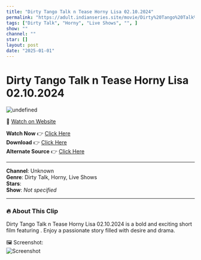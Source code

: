 ```yaml
---
title: "Dirty Tango Talk n Tease Horny Lisa 02.10.2024"
permalink: "https://adult.indianseries.site/movie/Dirty%20Tango%20Talk%20n%20Tease%20Horny%20Lisa%2002.10.2024"
tags: ["Dirty Talk", "Horny", "Live Shows", "", ]
show: ""
channel: ""
star: []
layout: post
date: "2025-01-01"
---
```


# Dirty Tango Talk n Tease Horny Lisa 02.10.2024

![undefined](https://desisins.com/wp-content/uploads/2024/10/Dirty-Tango-Talk-Lisa-DesiSins.com_.jpg)

🔗 [Watch on Website](https://adult.indianseries.site/movie/Dirty%20Tango%20Talk%20n%20Tease%20Horny%20Lisa%2002.10.2024)

**Watch Now** 👉 [Click Here](https://adult.indianseries.site/movie/Dirty%20Tango%20Talk%20n%20Tease%20Horny%20Lisa%2002.10.2024)  
**Download** 👉 [Click Here](https://adult.indianseries.site/movie/Dirty%20Tango%20Talk%20n%20Tease%20Horny%20Lisa%2002.10.2024)  
**Alternate Source** 👉 [Click Here](https://adult.indianseries.site/movie/Dirty%20Tango%20Talk%20n%20Tease%20Horny%20Lisa%2002.10.2024)

---

**Channel**: Unknown  
**Genre**: Dirty Talk, Horny, Live Shows  
**Stars**:   
**Show**: *Not specified*

---

### 🔥 About This Clip

Dirty Tango Talk n Tease Horny Lisa 02.10.2024 is a bold and exciting short film featuring . Enjoy a passionate story filled with desire and drama.
 
🖼️ Screenshot:  
![Screenshot](https://desisins.com/wp-content/uploads/2024/10/Dirty-Tango-Talk-Lisa-DesiSins.com_.jpg)
